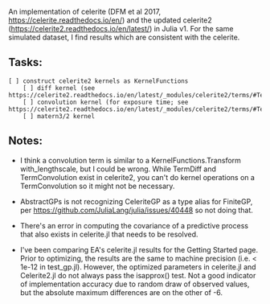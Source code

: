 An implementation of celerite (DFM et al 2017, https://celerite.readthedocs.io/en/) and the updated celerite2 (https://celerite2.readthedocs.io/en/latest/) in Julia v1.
For the same simulated dataset, I find results which are consistent with the celerite.
##  Tasks:
	[ ] construct celerite2 kernels as KernelFunctions
		[ ] diff kernel (see https://celerite2.readthedocs.io/en/latest/_modules/celerite2/terms/#TermDiff)
		[ ] convolution kernel (for exposure time; see https://celerite2.readthedocs.io/en/latest/_modules/celerite2/terms/#TermConvolution) 
		[ ] matern3/2 kernel
## Notes: 	
- I think a convolution term is similar to a KernelFunctions.Transform with_lengthscale, but I could be wrong. While TermDiff and TermConvolution exist in celerite2, you can't do kernel operations on a TermConvolution so it might not be necessary. 

- AbstractGPs is not recognizing CeleriteGP as a type alias for FiniteGP, per https://github.com/JuliaLang/julia/issues/40448 so not doing that. 

- There's an error in computing the covariance of a predictive process that also exists in celerite.jl that needs to be resolved.

- I've been comparing EA's celerite.jl results for the Getting Started page. Prior to optimizing, the results are the same to machine precision (i.e. < 1e-12 in test_gp.jl). However, the optimized parameters in celerite.jl and Celerite2.jl do not always pass the isapprox() test. Not a good indicator of implementation accuracy due to random draw of observed values, but the absolute maximum differences are on the other of -6.  
